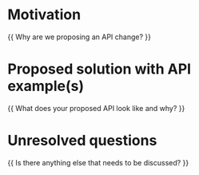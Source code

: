 # Motivation

{{ Why are we proposing an API change? }}

# Proposed solution with API example(s)

{{ What does your proposed API look like and why? }}

# Unresolved questions

{{ Is there anything else that needs to be discussed? }}
